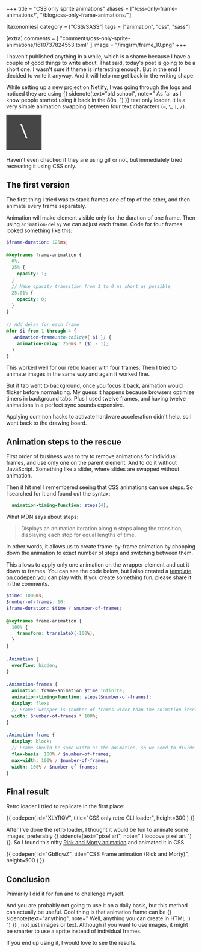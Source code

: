 +++
title = "CSS only sprite animations"
aliases = ["/css-only-frame-animations/", "/blog/css-only-frame-animations/"]

[taxonomies]
category = ["CSS/SASS"]
tags = ["animation", "css", "sass"]

[extra]
comments = [
  "comments/css-only-sprite-animations/1610737824553.toml"
]
image = "/img/rm/frame_10.png"
+++

I haven't published anything in a while, which is a shame because I have a couple of good things to write about. That said, today's post is going to be a short one. I wasn't sure if theme is interesting enough. But in the end I decided to write it anyway. And it will help me get back in the writing shape.

While setting up a new project on Netlify, I was going through the logs and noticed they are using
{{ sidenote(text="old school", note="
As far as I know people started using it back in the 80s.
") }}
text only loader. It is a very simple animation swapping between four text characters (`—`, `\`, `|`, `/`).

![Text loader animation](/img/retro-loader.gif)

<!-- more -->

Haven't even checked if they are using gif or not, but immediately tried recreating it using CSS only.

## The first version

The first thing I tried was to stack frames one of top of the other, and then animate every frame separately.

Animation will make element visible only for the duration of one frame. Then using `animation-delay` we can adjust each frame. Code for four frames looked something like this:


```scss
$frame-duration: 125ms;

@keyframes frame-animation {
  0%,
  25% {
    opacity: 1;
  }
  // Make opacity transition from 1 to 0 as short as possible
  25.01% {
    opacity: 0;
  }
}

// Add delay for each frame
@for $i from 1 through 4 {
  .Animation-frame:nth-child(#{ $i }) {
    animation-delay: 250ms * ($i - 1);
  }
}
```

This worked well for our retro loader with four frames. Then I tried to animate images in the same way and again it worked fine.

But if tab went to background, once you focus it back, animation would flicker before normalizing. My guess it happens because browsers optimize timers in background tabs. Plus I used twelve frames, and having twelve animations in a perfect sync sounds expensive.

Applying common hacks to activate hardware acceleration didn't help, so I went back to the drawing board.

## Animation steps to the rescue

First order of business was to try to remove animations for individual frames, and use only one on the parent element. And to do it without JavaScript. Something like a slider, where slides are swapped without animation.

Then it hit me! I remembered seeing that CSS animations can use steps. So I searched for it and found out the syntax:

```scss
  animation-timing-function: steps(4);
```

What MDN says about steps:

> Displays an animation iteration along n stops along the transition, displaying each stop for equal lengths of time.

In other words, it allows us to create frame-by-frame animation by chopping down the animation to exact number of steps and switching between them.

This allows to apply only one animation on the wrapper element and cut it down to frames. You can see the code below, but I also created a [template on codepen](https://codepen.io/stanko/pen/zVJvLa) you can play with. If you create something fun, please share it in the comments.

```scss
$time: 1000ms;
$number-of-frames: 10;
$frame-duration: $time / $number-of-frames;

@keyframes frame-animation {
  100% {
    transform: translateX(-100%);
  }
}

.Animation {
  overflow: hidden;
}

.Animation-frames {
  animation: frame-animation $time infinite;
  animation-timing-function: steps($number-of-frames);
  display: flex;
  // Frames wrapper is $number-of-frames wider than the animation itself
  width: $number-of-frames * 100%;
}

.Animation-frame {
  display: block;
  // Frame should be same width as the animation, so we need to divide with $number-of-frames
  flex-basis: 100% / $number-of-frames;
  max-width: 100% / $number-of-frames;
  width: 100% / $number-of-frames;
}
```

## Final result

Retro loader I tried to replicate in the first place:

{{ codepen(
  id="XLYRQV",
  title="CSS only retro CLI loader",
  height=300
) }}

After I've done the retro loader, I thought it would be fun to animate some images, preferably
{{ sidenote(text="pixel art", note="
I loooove pixel art
") }}.
So I found this nifty [Rick and Morty animation](https://www.artstation.com/artwork/YEJeY) and animated it in CSS.


{{ codepen(
  id="GbBqwZ",
  title="CSS Frame animation (Rick and Morty)",
  height=500
) }}

## Conclusion

Primarily I did it for fun and to challenge myself.

And you are probably not going to use it on a daily basis, but this method can actually be useful. Cool thing is that animation frame can be
{{ sidenote(text="anything", note="
Well, anything you can create in HTML :)
") }}
, not just images or text. Although if you want to use images, it might be smarter to use a sprite instead of individual frames.

If you end up using it, I would love to see the results.
